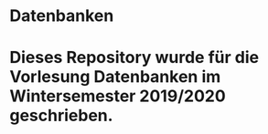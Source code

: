 # Datenbanken
# Dieses Repository wurde für die Vorlesung Datenbanken im Wintersemester 2019/2020 geschrieben.

